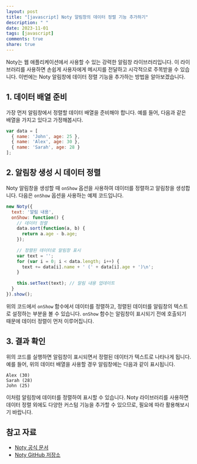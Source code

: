 ```yaml
---
layout: post
title: "[javascript] Noty 알림창의 데이터 정렬 기능 추가하기"
description: " "
date: 2023-11-01
tags: [javascript]
comments: true
share: true
---
```


Noty는 웹 애플리케이션에서 사용할 수 있는 강력한 알림창 라이브러리입니다. 이 라이브러리를 사용하면 손쉽게 사용자에게 메시지를 전달하고 시각적으로 주목받을 수 있습니다. 이번에는 Noty 알림창에 데이터 정렬 기능을 추가하는 방법을 알아보겠습니다.

## 1. 데이터 배열 준비

가장 먼저 알림창에서 정렬할 데이터 배열을 준비해야 합니다. 예를 들어, 다음과 같은 배열을 가지고 있다고 가정해봅시다.

```javascript
var data = [
  { name: 'John', age: 25 },
  { name: 'Alex', age: 30 },
  { name: 'Sarah', age: 28 }
];
```

## 2. 알림창 생성 시 데이터 정렬

Noty 알림창을 생성할 때 `onShow` 옵션을 사용하여 데이터를 정렬하고 알림창을 생성합니다. 다음은 `onShow` 옵션을 사용하는 예제 코드입니다.

```javascript
new Noty({
  text: '알림 내용',
  onShow: function() {
    // 데이터 정렬
    data.sort(function(a, b) {
      return a.age - b.age;
    });
    
    // 정렬된 데이터로 알림창 표시
    var text = '';
    for (var i = 0; i < data.length; i++) {
      text += data[i].name + ' (' + data[i].age + ')\n';
    }
    
    this.setText(text); // 알림 내용 업데이트
  }
}).show();
```

위의 코드에서 `onShow` 함수에서 데이터를 정렬하고, 정렬된 데이터를 알림창의 텍스트로 설정하는 부분을 볼 수 있습니다. `onShow` 함수는 알림창이 표시되기 전에 호출되기 때문에 데이터 정렬이 먼저 이루어집니다.

## 3. 결과 확인

위의 코드를 실행하면 알림창이 표시되면서 정렬된 데이터가 텍스트로 나타나게 됩니다. 예를 들어, 위의 데이터 배열을 사용할 경우 알림창에는 다음과 같이 표시됩니다.

```
Alex (30)
Sarah (28)
John (25)
```

이처럼 알림창에 데이터를 정렬하여 표시할 수 있습니다. Noty 라이브러리를 사용하면 데이터 정렬 외에도 다양한 커스텀 기능을 추가할 수 있으므로, 필요에 따라 활용해보시기 바랍니다.

## 참고 자료
- [Noty 공식 문서](https://ned.im/noty/#/)
- [Noty GitHub 저장소](https://github.com/needim/noty)